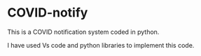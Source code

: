 # COVID-notify
This is a COVID notification system coded in python.

I have used Vs code and python libraries to implement this code.
